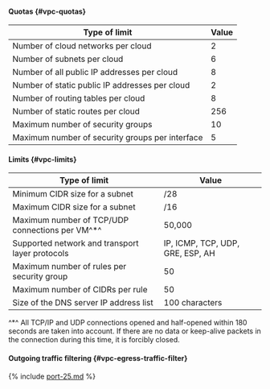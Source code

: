 #### Quotas {#vpc-quotas}
| Type of limit | Value |
----- | -----
| Number of cloud networks per cloud | 2 |
| Number of subnets per cloud | 6 |
| Number of all public IP addresses per cloud | 8 |
| Number of static public IP addresses per cloud | 2 |
| Number of routing tables per cloud | 8 |
| Number of static routes per cloud | 256 |
| Maximum number of security groups | 10 |
| Maximum number of security groups per interface | 5 |


#### Limits {#vpc-limits}
| Type of limit | Value |
----- | -----
| Minimum CIDR size for a subnet | /28 |
| Maximum CIDR size for a subnet | /16 |
| Maximum number of TCP/UDP connections per VM^*^ | 50,000 |
| Supported network and transport layer protocols | IP, ICMP, TCP, UDP, GRE, ESP, AH |
| Maximum number of rules per security group | 50 |
| Maximum number of CIDRs per rule | 50 |
| Size of the DNS server IP address list | 100 characters |

^*^ All TCP/IP and UDP connections opened and half-opened within 180 seconds are taken into account. If there are no data or keep-alive packets in the connection during this time, it is forcibly closed.

#### Outgoing traffic filtering {#vpc-egress-traffic-filter}

{% include [port-25.md](vpc/port-25.md) %}
